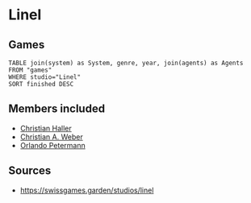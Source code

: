 # Linel

## Games
```dataview
TABLE join(system) as System, genre, year, join(agents) as Agents
FROM "games"
WHERE studio="Linel"
SORT finished DESC
```
## Members included
- [Christian Haller](actants/Christian%20Haller.md)
- [Christian A. Weber](agents/Christian%20A.%20Weber.md)
- [Orlando Petermann](actants/Orlando%20Petermann.md)

## Sources
- https://swissgames.garden/studios/linel